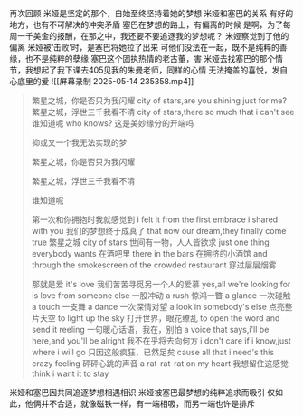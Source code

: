 再次回顾
米娅是坚定的那个，自始至终坚持着她的梦想
米娅和塞巴的关系
有好的地方，也有不可解决的冲突矛盾
塞巴在梦想的路上，有偏离的时候
是啊，为了每周一千美金的报酬，在那之中，我还要不要追逐我的梦想呢？
米娅察觉到了他的偏离
米娅被‘击败’时，是塞巴将她拉了出来
可他们没法在一起，既不是纯粹的善缘，也不是纯粹的孽缘
塞巴这个固执热情的老古董，害
米娅去找塞巴的那个情节，我想起了我下课去405见我的朱曼老师，同样的心情
无法掩盖的喜悦，发自心底里的爱
![[屏幕录制 2025-05-14 235358.mp4]]
> 繁星之城，你是否只为我闪耀
> city of stars,are you shining just for me?
> 繁星之城，浮世三千我看不清
> city of stars,there so much that i can't see
> 谁知道呢
> who knows?
> 这是美妙缘分的开端吗
> 
> 抑或又一个我无法实现的梦
> 
> 
> 繁星之城，你是否只为我闪耀
> 
> 繁星之城，浮世三千我看不清
> 
> 谁知道呢
> 
> 第一次和你拥抱时我就感觉到
> i felt it from the  first embrace i shared with you
> 我们的梦想终于成真了
> that now our dream,they finally come true
> 繁星之城
> city of stars
> 世间有一物，人人皆欲求
> just one thing everybody wants
> 在酒吧里
> there in the bars
> 在拥挤的小酒馆
> and through the smokescreen of the crowded restaurant
> 穿过层层烟雾
> 
> 那就是爱
> it's love
> 我们苦苦寻觅另一个人的爱慕
> yes,all we're looking for is love from someone else
> 一股冲动
> a rush
> 惊鸿一瞥
> a glance
> 一次碰触
> a touch
> 一支舞
> a dance
> 一次深情对望
> a look in somebody's else
> 点亮整片天空
> to light up the sky
> 打开世界，眼花缭乱
> to open the word and send it reeling
> 一句暖心话语，我在，别怕
> a voice that says,i'll be here,and you'll be alright
> 我不在乎将去向何方
> i don't care if i know,just where i will go
> 只因这般疯狂，已然足矣
> cause all that i need's this crazy feeling
> 砰砰心跳的声音
> a rat-rat-rat on my heart
> 我想留住这感觉
> think i want it to stay

米娅和塞巴因共同追逐梦想相遇相识
米娅被塞巴最梦想的纯粹追求而吸引
仅如此，他俩并不合适，就像磁铁一样，有一端相吸，而另一端也许是排斥




